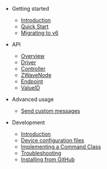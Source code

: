 -   Getting started

    -   [Introduction](README.md)
    -   [Quick Start](getting-started/quickstart.md)
    -   [Migrating to v6](getting-started/migrating-to-v6.md)

-   API

    -   [Overview](api/overview.md)
    -   [Driver](api/driver.md)
    -   [Controller](api/controller.md)
    -   [ZWaveNode](api/node.md)
    -   [Endpoint](api/endpoint.md)
    -   [ValueID](api/valueid.md)

-   Advanced usage

    -   [Send custom messages](usage/custom.md)

-   Development
    -   [Introduction](development/intro.md)
    -   [Device configuration files](development/config-files.md)
    -   [Implementing a Command Class](development/implementing-cc.md)
    -   [Troubleshooting](development/troubleshooting.md)
    -   [Installing from GitHub](development/installing-from-github.md)
